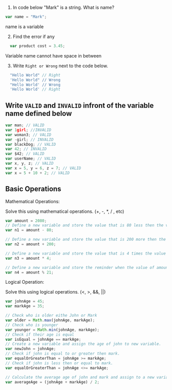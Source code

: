 1. In code below "Mark" is a string.  What is name?
```js
var name = "Mark";
```
name is a variable

2. Find the error if any
```js
  var product cost = 3.45;
```
Variable name cannot have space in between

3. Write `Right or Wrong` next to the code below.

```js
  "Hello World" // Right
  'Hello World" // Wrong
  "Hello World' // Wrong
  'Hello World' // Right
```

## Write `VALID` and `INVALID` infront of the variable name defined below
```js
var man; // VALID
var 1girl; //INVALID
var woman3; // VALID
var -girl; // INVALID
var blackDog; // VALID
var 42; // INVALID
var $42; // VALID
var userName; // VALID
var x, y, z; // VALID
var x = 5, y = 6, z = 7; // VALID
var x = 5 + 10 + 2; // VALID
```

## Basic Operations

Mathematical Operations:

Solve this using mathematical operations. (+, -, *, / , etc)

```js
var amount = 2080;
// Define a new variable and store the value that is 80 less then the value of amount.
var n1 = amount - 80;

// Define a new variable and store the value that is 200 more then the value of amount.
var n2 = amount + 200;

// Define a new variable and store the value that is 4 times the value of amount.
var n3 = amount * 4;

// Define a new variable and store the reminder when the value of amount is  divided by 21.
var n4 = amount % 21;
```

Logical Operation:

Solve this using logical operations. (<, >, &&, ||)

```js
var johnAge = 45;
var markAge = 35;

// Check who is older eithe John or Mark
var older = Math.max(johnAge, markAge);
// Check who is younger
var younger = Math.min(johnAge, markAge);
// Check if their age is equal
var isEqual = johnAge == markAge;
// Create a new variable and assign the age of john to new variable.
var newJohn = johnAge;
// Check if john is equal to or greater then mark.
var equalOrGreaterThan = johnAge >= markAge;
// Check if john is less then or equal to mark.
var equalOrGreaterThan = johnAge <>= markAge;

// Calculate the average age of john and mark and assign to a new variable.
var averageAge = (johnAge + markAge) / 2;
```